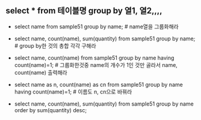 ## select * from 테이블명 group by 열1, 열2,,,,
* select name from sample51 group by name;          # name열을 그룹화해라
* select name, count(name), sum(quantity) from sample51 group by name;      # group by한 것의 총합 각각 구해라

* select name, count(name) from sample51 group by name having count(name)=1;     # 그룹화한것중 name의 개수가 1인 것만 골라서 name, count(name) 출력해라
* select name as n, count(name) as cn from sample51 group by name having count(name)=1;   # 이름도 n, cn으로 바꿔라
* select name, count(name), sum(quantity) from sample51 group by name order by sum(quantity) desc;
